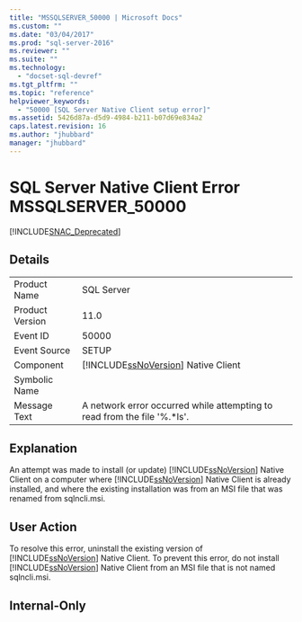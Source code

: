 ```yaml
---
title: "MSSQLSERVER_50000 | Microsoft Docs"
ms.custom: ""
ms.date: "03/04/2017"
ms.prod: "sql-server-2016"
ms.reviewer: ""
ms.suite: ""
ms.technology: 
  - "docset-sql-devref"
ms.tgt_pltfrm: ""
ms.topic: "reference"
helpviewer_keywords: 
  - "50000 [SQL Server Native Client setup error]"
ms.assetid: 5426d87a-d5d9-4984-b211-b07d69e834a2
caps.latest.revision: 16
ms.author: "jhubbard"
manager: "jhubbard"
---
```

# SQL Server Native Client Error MSSQLSERVER_50000
[!INCLUDE[SNAC_Deprecated](../../a9retired/includes/snac-deprecated.md)]

    
## Details  
  
|||  
|-|-|  
|Product Name|SQL Server|  
|Product Version|11.0|  
|Event ID|50000|  
|Event Source|SETUP|  
|Component|[!INCLUDE[ssNoVersion](../../a9notintoc/includes/ssnoversion-md.md)] Native Client|  
|Symbolic Name||  
|Message Text|A network error occurred while attempting to read from the file '%.*ls'.|  
  
## Explanation  
 An attempt was made to install (or update) [!INCLUDE[ssNoVersion](../../a9notintoc/includes/ssnoversion-md.md)] Native Client on a computer where [!INCLUDE[ssNoVersion](../../a9notintoc/includes/ssnoversion-md.md)] Native Client is already installed, and where the existing installation was from an MSI file that was renamed from sqlncli.msi.  
  
## User Action  
 To resolve this error, uninstall the existing version of [!INCLUDE[ssNoVersion](../../a9notintoc/includes/ssnoversion-md.md)] Native Client. To prevent this error, do not install [!INCLUDE[ssNoVersion](../../a9notintoc/includes/ssnoversion-md.md)] Native Client from an MSI file that is not named sqlncli.msi.  
  
## Internal-Only  
  